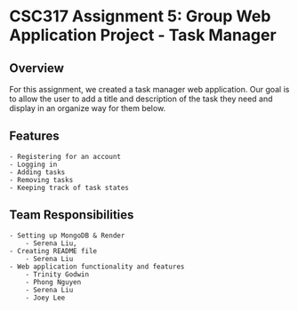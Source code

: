 # CSC317 Assignment 5: Group Web Application Project - Task Manager

## Overview

For this assignment, we created a task manager web application. Our goal is to allow the user to add a title and description of the task they need and display in an organize way for
them below. 

## Features
    - Registering for an account
    - Logging in
    - Adding tasks
    - Removing tasks
    - Keeping track of task states

## Team Responsibilities
    - Setting up MongoDB & Render 
        - Serena Liu, 
    - Creating README file 
        - Serena Liu
    - Web application functionality and features
        - Trinity Godwin
        - Phong Nguyen
        - Serena Liu
        - Joey Lee
